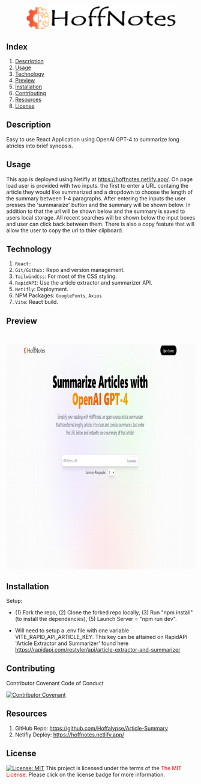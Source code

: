 <p style="text-align: center">
  <img src=./src/assets/hoff.png width=400>
<p>

## Index

1. [Description](#description)
3. [Usage](#usage)
4. [Technology](#technology)
4. [Preview](#preview)
4. [Installation](#installation)
6. [Contributing](#contributing)
7. [Resources](#resources)
8. [License](#license)

## Description

Easy to use React Application using OpenAI GPT-4 to summarize long atricles into brief synopsis.

## Usage

This app is deployed using Netifly at <https://hoffnotes.netlify.app/>. On page load user is provided with two inputs. the first to enter a URL containg the article they would like summarized and a dropdown to choose the length of the summary between 1-4 paragraphs. After entering the inputs the user presses the 'summaraize' button and the summary will be shown below. In addition to that the url will be shown below and the summary is saved to users local storage. All recent searches will be shown below the input boxes and user can click back between them. There is also a copy feature that will allow the user to copy the url to thier clipboard. 



## Technology

1. `React:`
2. `Git/Github:` Repo and version management.
3. `TailwindCss`: For most of the CSS styling.
4. `RapidAPI`: Use the article extractor and summarizer API.
5. `Netifly`: Deployment.
6. NPM Packages: `GoogleFonts`, `Axios`
7. `Vite`: React build.


## Preview

 <br/>
 <p style="text-align: center">
<img src="./src/assets/Screenshot.png" width="800" height="600">




## Installation

Setup: 
- (1) Fork the repo, (2) Clone the forked repo locally, (3) Run "npm install" (to install the dependencies), (5) Launch Server = "npm run dev".

- Will need to setup a .env file with one variable VITE_RAPID_API_ARTICLE_KEY. This key can be attained on RapidAPI 'Article Extractor and Summarizer' found here  <https://rapidapi.com/restyler/api/article-extractor-and-summarizer>


## Contributing

Contributor Covenant Code of Conduct

[![Contributor Covenant](https://img.shields.io/badge/Contributor%20Covenant-2.1-4baaaa.svg)](https://www.contributor-covenant.org/version/2/1/code_of_conduct/code_of_conduct.md)


## Resources

1. GitHub Repo: <https://github.com/Hoffalypse/Article-Summary>
2. Netifly Deploy: <https://hoffnotes.netlify.app/> 


## License

[![License:  MIT](https://img.shields.io/badge/License-MIT-yellow.svg)](https://opensource.org/licenses/MIT)
This project is licensed under the terms of the <span style="color:red">The MIT License</span>. Please click on the license badge for more information.

